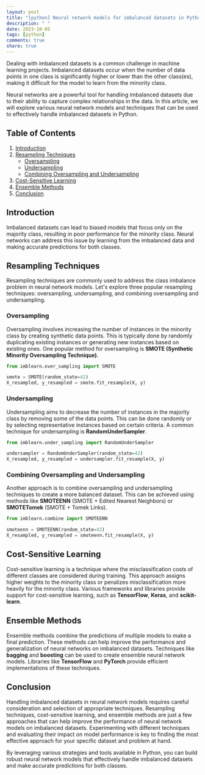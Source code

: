 ```yaml
---
layout: post
title: "[python] Neural network models for imbalanced datasets in Python"
description: " "
date: 2023-10-05
tags: [python]
comments: true
share: true
---
```


Dealing with imbalanced datasets is a common challenge in machine learning projects. Imbalanced datasets occur when the number of data points in one class is significantly higher or lower than the other class(es), making it difficult for the model to learn from the minority class.

Neural networks are a powerful tool for handling imbalanced datasets due to their ability to capture complex relationships in the data. In this article, we will explore various neural network models and techniques that can be used to effectively handle imbalanced datasets in Python.

## Table of Contents

1. [Introduction](#introduction)
2. [Resampling Techniques](#resampling-techniques)
    - [Oversampling](#oversampling)
    - [Undersampling](#undersampling)
    - [Combining Oversampling and Undersampling](#combining-oversampling-and-undersampling)
3. [Cost-Sensitive Learning](#cost-sensitive-learning)
4. [Ensemble Methods](#ensemble-methods)
5. [Conclusion](#conclusion)

## Introduction

Imbalanced datasets can lead to biased models that focus only on the majority class, resulting in poor performance for the minority class. Neural networks can address this issue by learning from the imbalanced data and making accurate predictions for both classes.

## Resampling Techniques

Resampling techniques are commonly used to address the class imbalance problem in neural network models. Let's explore three popular resampling techniques: oversampling, undersampling, and combining oversampling and undersampling.

### Oversampling

Oversampling involves increasing the number of instances in the minority class by creating synthetic data points. This is typically done by randomly duplicating existing instances or generating new instances based on existing ones. One popular method for oversampling is **SMOTE (Synthetic Minority Oversampling Technique)**.

```python
from imblearn.over_sampling import SMOTE

smote = SMOTE(random_state=42)
X_resampled, y_resampled = smote.fit_resample(X, y)
```

### Undersampling

Undersampling aims to decrease the number of instances in the majority class by removing some of the data points. This can be done randomly or by selecting representative instances based on certain criteria. A common technique for undersampling is **RandomUnderSampler**.

```python
from imblearn.under_sampling import RandomUnderSampler

undersampler = RandomUnderSampler(random_state=42)
X_resampled, y_resampled = undersampler.fit_resample(X, y)
```

### Combining Oversampling and Undersampling

Another approach is to combine oversampling and undersampling techniques to create a more balanced dataset. This can be achieved using methods like **SMOTEENN** (SMOTE + Edited Nearest Neighbors) or **SMOTETomek** (SMOTE + Tomek Links).

```python
from imblearn.combine import SMOTEENN

smoteenn = SMOTEENN(random_state=42)
X_resampled, y_resampled = smoteenn.fit_resample(X, y)
```

## Cost-Sensitive Learning

Cost-sensitive learning is a technique where the misclassification costs of different classes are considered during training. This approach assigns higher weights to the minority class or penalizes misclassification more heavily for the minority class. Various frameworks and libraries provide support for cost-sensitive learning, such as **TensorFlow**, **Keras**, and **scikit-learn**.

## Ensemble Methods

Ensemble methods combine the predictions of multiple models to make a final prediction. These methods can help improve the performance and generalization of neural networks on imbalanced datasets. Techniques like **bagging** and **boosting** can be used to create ensemble neural network models. Libraries like **TensorFlow** and **PyTorch** provide efficient implementations of these techniques.

## Conclusion

Handling imbalanced datasets in neural network models requires careful consideration and selection of appropriate techniques. Resampling techniques, cost-sensitive learning, and ensemble methods are just a few approaches that can help improve the performance of neural network models on imbalanced datasets. Experimenting with different techniques and evaluating their impact on model performance is key to finding the most effective approach for your specific dataset and problem at hand.

By leveraging various strategies and tools available in Python, you can build robust neural network models that effectively handle imbalanced datasets and make accurate predictions for both classes.